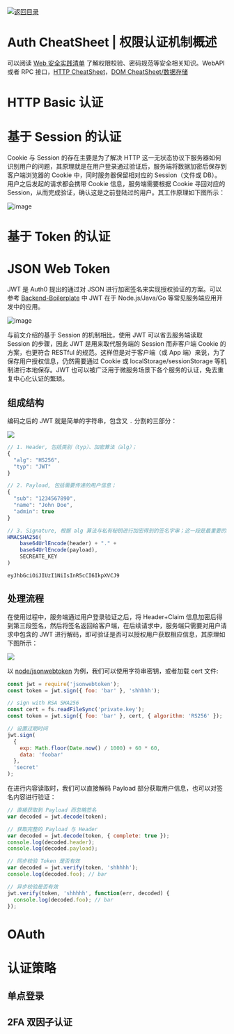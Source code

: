 [![返回目录](https://parg.co/Udx)](https://parg.co/UdT)

# Auth CheatSheet | 权限认证机制概述

可以阅读 [Web 安全实践清单](https://parg.co/GWc) 了解权限校验、密码规范等安全相关知识。WebAPI 或者 RPC 接口，[HTTP CheatSheet]()，[DOM CheatSheet/数据存储]()

# HTTP Basic 认证

# 基于 Session 的认证

Cookie 与 Session 的存在主要是为了解决 HTTP 这一无状态协议下服务器如何识别用户的问题，其原理就是在用户登录通过验证后，服务端将数据加密后保存到客户端浏览器的 Cookie 中，同时服务器保留相对应的 Session（文件或 DB）。用户之后发起的请求都会携带 Cookie 信息，服务端需要根据 Cookie 寻回对应的 Session，从而完成验证，确认这是之前登陆过的用户。其工作原理如下图所示：

![image](https://user-images.githubusercontent.com/5803001/43043318-d9211e10-8dc3-11e8-806c-e3074eb4dd39.png)

# 基于 Token 的认证

# JSON Web Token

JWT 是 Auth0 提出的通过对 JSON 进行加密签名来实现授权验证的方案。可以参考 [Backend-Boilerplate](https://github.com/wxyyxc1992/Backend-Boilerplate) 中 JWT 在于 Node.js/Java/Go 等常见服务端应用开发中的应用。

![image](https://user-images.githubusercontent.com/5803001/43043338-5fe74ffa-8dc4-11e8-9c44-04bfc4da5a01.png)

与前文介绍的基于 Session 的机制相比，使用 JWT 可以省去服务端读取 Session 的步骤，因此 JWT 是用来取代服务端的 Session 而非客户端 Cookie 的方案，也更符合 RESTful 的规范。这样但是对于客户端（或 App 端）来说，为了保存用户授权信息，仍然需要通过 Cookie 或 localStorage/sessionStorage 等机制进行本地保存。JWT 也可以被广泛用于微服务场景下各个服务的认证，免去重复中心化认证的繁琐。

## 组成结构

编码之后的 JWT 就是简单的字符串，包含又 `.` 分割的三部分：

![](https://cdn-images-1.medium.com/max/1600/1*0SEbHdFcVpaejejGA-1DDw.png)

```js
// 1. Header, 包括类别（typ）、加密算法（alg）；
{
  "alg": "HS256",
  "typ": "JWT"
}

// 2. Payload, 包括需要传递的用户信息；
{
  "sub": "1234567890",
  "name": "John Doe",
  "admin": true
}

// 3. Signature, 根据 alg 算法与私有秘钥进行加密得到的签名字串；这一段是最重要的敏感信息，只能在服务端解密；
HMACSHA256(  
    base64UrlEncode(header) + "." +
    base64UrlEncode(payload),
    SECREATE_KEY
)
```

`eyJhbGciOiJIUzI1NiIsInR5cCI6IkpXVCJ9`

## 处理流程

在使用过程中，服务端通过用户登录验证之后，将 Header+Claim 信息加密后得到第三段签名，然后将签名返回给客户端，在后续请求中，服务端只需要对用户请求中包含的 JWT 进行解码，即可验证是否可以授权用户获取相应信息，其原理如下图所示：

![](https://cdn-images-1.medium.com/max/1600/1*44waelPu4JvYALzkvoh8zw.png)

以 [node/jsonwebtoken](https://github.com/auth0/node-jsonwebtoken) 为例，我们可以使用字符串密钥，或者加载 cert 文件:

```js
const jwt = require('jsonwebtoken');
const token = jwt.sign({ foo: 'bar' }, 'shhhhh');

// sign with RSA SHA256
const cert = fs.readFileSync('private.key');
const token = jwt.sign({ foo: 'bar' }, cert, { algorithm: 'RS256' });

// 设置过期时间
jwt.sign(
  {
    exp: Math.floor(Date.now() / 1000) + 60 * 60,
    data: 'foobar'
  },
  'secret'
);
```

在进行内容读取时，我们可以直接解码 Payload 部分获取用户信息，也可以对签名内容进行验证：

```js
// 直接获取到 Payload 而忽略签名
var decoded = jwt.decode(token);

// 获取完整的 Payload 与 Header
var decoded = jwt.decode(token, { complete: true });
console.log(decoded.header);
console.log(decoded.payload);

// 同步校验 Token 是否有效
var decoded = jwt.verify(token, 'shhhhh');
console.log(decoded.foo); // bar

// 异步校验是否有效
jwt.verify(token, 'shhhhh', function(err, decoded) {
  console.log(decoded.foo); // bar
});
```

# OAuth

# 认证策略

## 单点登录

## 2FA 双因子认证

